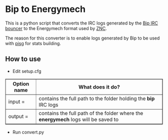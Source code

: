 Bip to Energymech
=================

This is a python script that converts the IRC logs generated by the [Bip IRC bouncer](http://bip.milkypond.org/) to the Energymech format used by [ZNC](http://wiki.znc.in/).

The reason for this converter is to enable logs generated by Bip to be used with [pisg](http://pisg.sourceforge.net/) for stats building.


How to use
----------

- Edit setup.cfg

<table border=1>
  <tbody>
    <tr>
      <th>Option name</th>
      <th>What does it do?</th>
    </tr>
    <tr>
      <td>input =</td>
      <td>contains the full path to the folder holding the <b>bip</b> IRC logs</td>
    </tr>
    <tr>
      <td>output = </td>
      <td>contains the full path of the folder where the <b>energymech</b> logs will be saved to</td>
    </tr>
  </tbody>
</table>

- Run convert.py